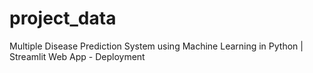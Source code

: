 # project_data
 Multiple Disease Prediction System using Machine Learning in Python | Streamlit Web App - Deployment
